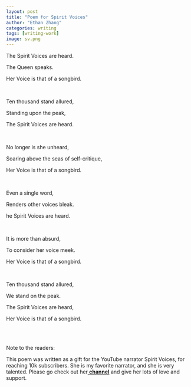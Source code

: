 ```yaml
---
layout: post
title: "Poem for Spirit Voices"
author: "Ethan Zhang"
categories: writing
tags: [writing-work]
image: sv.png
---
```


<html>
  <head>
   <title>Poem for Spirit Voices</title>
  </head>
  <body>
  <p>The Spirit Voices are heard.</p>
<p>The Queen speaks.</p>
<p>Her Voice is that of a songbird.</p>
    <br>
<p>Ten thousand stand allured,</p>
<p>Standing upon the peak,</p>
<p>The Spirit Voices are heard.</p>
    <br>
<p>No longer is she unheard,</p>
<p>Soaring above the seas of self-critique,</p>
<p>Her Voice is that of a songbird.</p>
<br>
<p>Even a single word,</p>
<p>Renders other voices bleak.</p>
<p>he Spirit Voices are heard.</p>
    <br>
<p>It is more than absurd,</p>
<p>To consider her voice meek.</p>
<p>Her Voice is that of a songbird.</p>
    <br>
<p>Ten thousand stand allured,</p>
<p>We stand on the peak.</p>
<p>The Spirit Voices are heard,</p>
<p>Her Voice is that of a songbird.</p>
<br>
<br>
<p>Note to the readers:</p>
<p>This poem was written as a gift for the YouTube narrator Spirit Voices, for reaching 10k subscribers. She is my favorite narrator, and she is very talented. Please go check out her<a href="https://www.youtube.com/@SpiritVoices"> <b>channel</b></a> and give her lots of love and support. </p>

